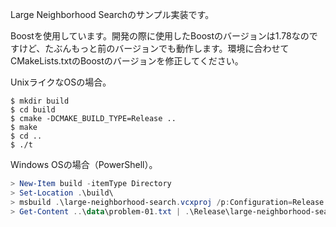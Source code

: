 Large Neighborhood Searchのサンプル実装です。

Boostを使用しています。開発の際に使用したBoostのバージョンは1.78なのですけど、たぶんもっと前のバージョンでも動作します。環境に合わせてCMakeLists.txtのBoostのバージョンを修正してください。

UnixライクなOSの場合。

~~~shell
$ mkdir build
$ cd build
$ cmake -DCMAKE_BUILD_TYPE=Release ..
$ make
$ cd ..
$ ./t
~~~

Windows OSの場合（PowerShell）。

~~~powershell
> New-Item build -itemType Directory
> Set-Location .\build\
> msbuild .\large-neighborhood-search.vcxproj /p:Configuration=Release
> Get-Content ..\data\problem-01.txt | .\Release\large-neighborhood-search.exe | python ..\extra\visualize_solution.py ..\data\problem-01.txt
~~~

